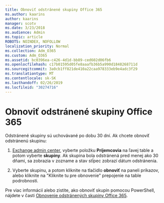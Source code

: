 ```yaml
---
title: Obnoviť odstránené skupiny Office 365
ms.author: kaarins
author: kaarins
manager: scotv
ms.date: 3/23/2018
ms.audience: Admin
ms.topic: article
ROBOTS: NOINDEX, NOFOLLOW
localization_priority: Normal
ms.collection: Adm_O365
ms.custom: Adm_O365
ms.assetid: bc0396ea-c426-4d1d-bb89-ced602d06fb6
ms.openlocfilehash: c17b01595d05fe8aaafb36b5a990d1848268711d
ms.sourcegitcommit: 3a0cb1ff821de410a22caa978333eb9e4adc3f29
ms.translationtype: MT
ms.contentlocale: sk-SK
ms.lasthandoff: 02/26/2019
ms.locfileid: "30274716"
---
```

# <a name="restore-a-deleted-office-365-group"></a>Obnoviť odstránené skupiny Office 365

Odstránené skupiny sú uchovávané po dobu 30 dní. Ak chcete obnoviť odstránenú skupinu:
  
1. [Exchange admin center](https://outlook.office365.com/ecp/), vyberte položku **Príjemcovia** na ľavej table a potom vyberte **skupiny**. Ak skupina bola odstránená pred menej ako 30 dňami, sa zobrazia v zozname a stav stĺpec zobrazí dátum odstránenia.
    
2. Vyberte skupinu, a potom kliknite na tlačidlo **obnoviť** na paneli príkazov, alebo kliknite na "Kliknite tu pre obnovenie" prepojenie na table podrobností. 
    
Pre viac informácií alebo zistite, ako obnoviť skupín pomocou PowerShell, nájdete v časti [Obnovenie odstránených skupiny Office 365](https://go.microsoft.com/fwlink/?linkid=867802).
  


